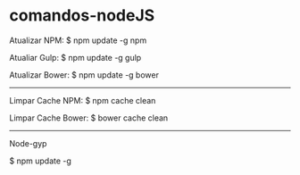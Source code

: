 # comandos-nodeJS

Atualizar NPM:
  $ npm update -g npm
  
Atualiar Gulp:
  $ npm update -g gulp
  
Atualizar Bower:
  $ npm update -g bower
  
-----------------------------

Limpar Cache NPM:
  $ npm cache clean
  
Limpar Cache Bower:
  $ bower cache clean
  
-----------------------------

Node-gyp

  $ npm update -g

